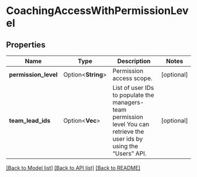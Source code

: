 # CoachingAccessWithPermissionLevel

## Properties

Name | Type | Description | Notes
------------ | ------------- | ------------- | -------------
**permission_level** | Option<**String**> | Permission access scope. | [optional]
**team_lead_ids** | Option<**Vec<String>**> | List of user IDs to populate the managers-team permission level  You can retrieve the user ids by using the “Users” API. | [optional]

[[Back to Model list]](../README.md#documentation-for-models) [[Back to API list]](../README.md#documentation-for-api-endpoints) [[Back to README]](../README.md)


